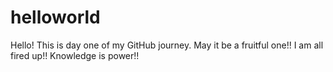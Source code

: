 # helloworld
Hello!
This is day one of my GitHub journey.
May it be a  fruitful one!!
I am all fired up!!
Knowledge is power!!





